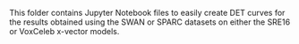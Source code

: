 This folder contains Jupyter Notebook files to easily create DET curves for the results obtained using the SWAN or SPARC datasets on either the SRE16 or VoxCeleb x-vector models.